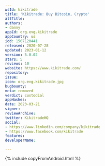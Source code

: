 ```yaml
---
wsId: kikitrade
title: 'Kikitrade: Buy Bitcoin, Crypto'
altTitle: 
authors:
- danny
appId: org.evg.kikitrade
appCountry: us
idd: 1507120441
released: 2020-07-28
updated: 2023-01-12
version: 5.0.02
stars: 5
reviews: 10
website: https://www.kikitrade.com/
repository: 
issue: 
icon: org.evg.kikitrade.jpg
bugbounty: 
meta: removed
verdict: custodial
appHashes: 
date: 2023-03-21
signer: 
reviewArchive: 
twitter: KikitradeHQ
social:
- https://www.linkedin.com/company/kikitrade
- https://www.facebook.com/kikitrade
features: 
developerName: 

---
```


 {% include copyFromAndroid.html %}
